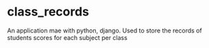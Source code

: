 # class_records
An application mae with python, django. Used to store the records of students scores for each subject per class
